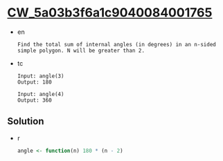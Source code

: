 # [CW_5a03b3f6a1c9040084001765](https://www.codewars.com/kata/5a03b3f6a1c9040084001765)

* en

  ```en
  Find the total sum of internal angles (in degrees) in an n-sided simple polygon. N will be greater than 2.
  ```

* tc

  ```tc
  Input: angle(3)
  Output: 180

  Input: angle(4)
  Output: 360
  ```

## Solution

* r

  ```r
  angle <- function(n) 180 * (n - 2)
  ```
